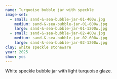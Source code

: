 ```yaml
---
name: Turquoise bubble jar with speckle
image-set:
  - small: sand-&-sea-bubble-jar-01-400w.jpg
    medium: sand-&-sea-bubble-jar-01-600w.jpg
    large: sand-&-sea-bubble-jar-01-1200w.jpg
  - small: sand-&-sea-bubble-jar-02-400w.jpg
    medium: sand-&-sea-bubble-jar-02-600w.jpg
    large: sand-&-sea-bubble-jar-02-1200w.jpg
clay: white speckle stoneware
year: 2025
show: yes
---
```


White speckle bubble jar with light turquoise glaze.